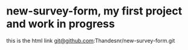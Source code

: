 # new-survey-form, my first project and work in progress
this is the html link
git@github.com:Thandesnr/new-survey-form.git

